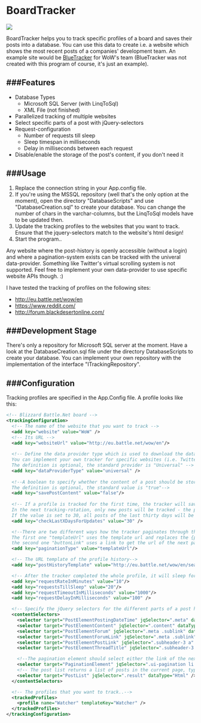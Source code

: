 BoardTracker
===

![](http://i.imgur.com/FI9VEZp.jpg)

BoardTracker helps you to track specific profiles of a board and saves their posts into a database.
You can use this data to create i.e. a website which shows the most recent posts of a companies' development team.
An example site would be [BlueTracker](http://www.wowhead.com/bluetracker) for WoW's team (BlueTracker was not created with this program of course, it's just an example).

###Features
---

* Database Types
  * Microsoft SQL Server (with LinqToSql)
  * XML File (not finished)
* Parallelized tracking of multiple websites
* Select specific parts of a post with jQuery-selectors
* Request-configuration
  * Number of requests till sleep
  * Sleep timespan in milliseconds
  * Delay in milliseconds between each request
* Disable/enable the storage of the post's content, if you don't need it

###Usage
---

1. Replace the connection string in your App.config file.
2. If you're using the MSSQL repository (well that's the only option at the moment), open the directory "DatabaseScripts" and use "DatabaseCreation.sql" to create your database.
   You can change the number of chars in the varchar-columns, but the LinqToSql models have to be updated then.
3. Update the tracking profiles to the websites that you want to track. Ensure that the jquery-selectors match to the website's html design!
4. Start the program..

Any website where the post-history is openly accessible (without a login) and where a pagination-system exists can be tracked with the univeral data-provider.
Something like Twitter's virtual scrolling system is not supported. Feel free to implement your own data-provider to use specific website APIs though. :)

I have tested the tracking of profiles on the following sites:
* http://eu.battle.net/wow/en
* https://www.reddit.com/
* http://forum.blackdesertonline.com/

###Development Stage
---

There's only a repository for Microsoft SQL server at the moment. Have a look at the DatabaseCreation.sql file under the directory DatabaseScripts to create your database.
You can implement your own repository with the implementation of the interface "ITrackingRepository".

###Configuration
---

Tracking profiles are specified in the App.Config file.
A profile looks like this:

```xml
<!-- Blizzard Battle.Net board -->
<trackingConfiguration>
  <!-- The name of the website that you want to track -->
  <add key="website" value="WoW" />
  <!-- Its URL -->
  <add key="websiteUrl" value="http://eu.battle.net/wow/en"/>
  
  <!-- Define the data provider type which is used to download the data from the website, parse its html code and create the post-models, here.
  You can implement your own tracker for specific websites (i.e. Twitter with their API) and change the tracker type for every tracking profile seperately.
  The definition is optional, the standard provider is "Universal" -->
  <add key="dataProviderType" value="universal" />
  
  <!--A boolean to specify whether the content of a post should be stored
  The definition is optional, the standard value is "true"-->
  <add key="savePostContent" value="false"/>
  
  <!-- If a profile is tracked for the first time, the tracker will save the whole post-history.
  In the next tracking-rotation, only new posts will be tracked - the program doesn't search for updated old posts if you don't use this option!
  If the value is set to 30, all posts of the last thirty days will be checked for updates. -->
  <add key="checkLastXDaysForUpdates" value="30" />

  <!--There are two different ways how the tracker paginates through the profile history.
  The first one "templateUrl" uses the template url and replaces the {page}-tag with the current page,
  the second one "buttonLink" uses a link to get the url of the next page-->
  <add key="paginationType" value="templateUrl"/>

  <!-- The URL template of the profile history-->
  <add key="postHistoryTemplate" value="http://eu.battle.net/wow/en/search?f=post&amp;sort=time&amp;a={profile}&amp;page={page}"/>

  <!-- After the tracker completed the whole profile, it will sleep for a specific number of minutes-->
  <add key="requestRateInMinutes" value="10"/>
  <add key="requestsTillSleep" value="20"/>
  <add key="requestTimeoutInMilliseconds" value="1000"/>
  <add key="requestDelayInMilliseconds" value="100" />

  <!-- Specify the jQuery selectors for the different parts of a post here-->
  <contentSelectors>
	<selector target="PostElementPostingDateTime" jqSelector=".meta" dataType="Html" regexPattern=".*(\d{2}/\d{2}/\d{2} \d{2}:\d{2})\s*$" regexReplace="$1" dateTimeFormat="dd/MM/yy HH:mm" />
	<selector target="PostElementContent" jqSelector=".content" dataType="Html" />
	<selector target="PostElementForum" jqSelector=".meta .sublink" dataType="Html" />
	<selector target="PostElementForumLink" jqSelector=".meta .sublink" dataType="Attribute" attributeName="href" regexPattern=".*" regexReplace="http://eu.battle.net$0" />
	<selector target="PostElementPostLink" jqSelector=".subheader-3 a" dataType="Attribute" attributeName="href" regexPattern=".*" regexReplace="http://eu.battle.net$0"  />
	<selector target="PostElementThreadTitle" jqSelector=".subheader-3 a" dataType="Html" />

	<!--The pagination element should select either the link of the next page or the last page number (depending on the pagination type)-->
	<selector target="PaginationElement" jqSelector=".ui-pagination li:nth-last-child(2) a" dataType="Attribute" attributeName="data-pagenum" />
	<!-- The post list returns a list of posts in the current page, typically a list of li-elements -->
	<selector target="PostList" jqSelector=".result" dataType="Html" />
  </contentSelectors>

  <!-- The profiles that you want to track..-->
  <trackedProfiles>
	<profile name="Watcher" templateKey="Watcher" />
  </trackedProfiles>
</trackingConfiguration>
```




